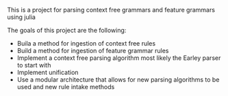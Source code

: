 This is a project for parsing context free grammars and feature grammars using julia

The goals of this project are the following: 
- Buila a method for ingestion of context free rules
- Build a method for ingestion of feature grammar rules
- Implement a context free parsing algorithm most likely the Earley parser to start with
- Implement unification 
- Use a modular architecture that allows for new parsing algorithms to be used and new rule intake methods

